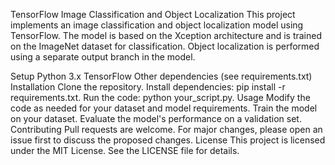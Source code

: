 TensorFlow Image Classification and Object Localization
This project implements an image classification and object localization model using TensorFlow. The model is based on the Xception architecture and is trained on the ImageNet dataset for classification. Object localization is performed using a separate output branch in the model.

Setup
Python 3.x
TensorFlow
Other dependencies (see requirements.txt)
Installation
Clone the repository.
Install dependencies: pip install -r requirements.txt.
Run the code: python your_script.py.
Usage
Modify the code as needed for your dataset and model requirements.
Train the model on your dataset.
Evaluate the model's performance on a validation set.
Contributing
Pull requests are welcome. For major changes, please open an issue first to discuss the proposed changes.
License
This project is licensed under the MIT License. See the LICENSE file for details.
